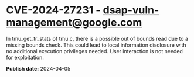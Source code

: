 # CVE-2024-27231 - dsap-vuln-management@google.com

In tmu_get_tr_stats of tmu.c, there is a possible out of bounds read due to a missing bounds check. This could lead to local information disclosure with no additional execution privileges needed. User interaction is not needed for exploitation.

**Publish date:** 2024-04-05
